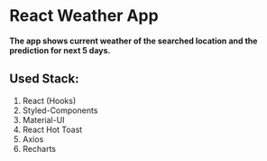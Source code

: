 # React Weather App

**The app shows current weather of the searched location and the prediction for next 5 days.**

## Used Stack:
1. React (Hooks)
2. Styled-Components
3. Material-UI
4. React Hot Toast
5. Axios
6. Recharts


